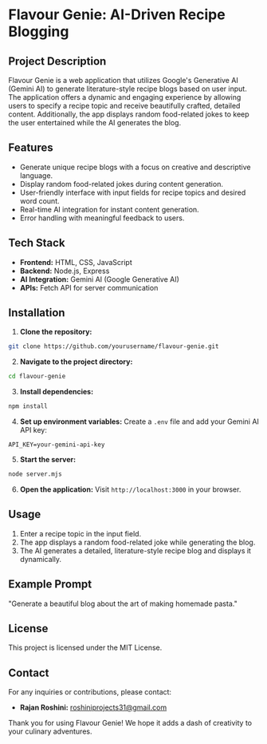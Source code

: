 # Flavour Genie: AI-Driven Recipe Blogging

## Project Description
Flavour Genie is a web application that utilizes Google's Generative AI (Gemini AI) to generate literature-style recipe blogs based on user input. The application offers a dynamic and engaging experience by allowing users to specify a recipe topic and receive beautifully crafted, detailed content. Additionally, the app displays random food-related jokes to keep the user entertained while the AI generates the blog.

## Features
- Generate unique recipe blogs with a focus on creative and descriptive language.
- Display random food-related jokes during content generation.
- User-friendly interface with input fields for recipe topics and desired word count.
- Real-time AI integration for instant content generation.
- Error handling with meaningful feedback to users.

## Tech Stack
- **Frontend:** HTML, CSS, JavaScript
- **Backend:** Node.js, Express
- **AI Integration:** Gemini AI (Google Generative AI)
- **APIs:** Fetch API for server communication

## Installation
1. **Clone the repository:**
```sh
git clone https://github.com/yourusername/flavour-genie.git
```

2. **Navigate to the project directory:**
```sh
cd flavour-genie
```

3. **Install dependencies:**
```sh
npm install
```

4. **Set up environment variables:**
Create a `.env` file and add your Gemini AI API key:
```
API_KEY=your-gemini-api-key
```

5. **Start the server:**
```sh
node server.mjs
```

6. **Open the application:**
Visit `http://localhost:3000` in your browser.

## Usage
1. Enter a recipe topic in the input field.
2. The app displays a random food-related joke while generating the blog.
3. The AI generates a detailed, literature-style recipe blog and displays it dynamically.

## Example Prompt
"Generate a beautiful blog about the art of making homemade pasta."

## License
This project is licensed under the MIT License.

## Contact
For any inquiries or contributions, please contact:
- **Rajan Roshini:** roshiniprojects31@gmail.com

Thank you for using Flavour Genie! We hope it adds a dash of creativity to your culinary adventures.

